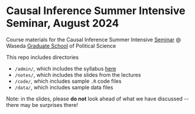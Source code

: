 # Causal Inference Summer Intensive Seminar, August 2024
Course materials for the Causal Inference Summer Intensive [Seminar](https://www.waseda.jp/fpse/gsps/news-en/2024/07/08/16713/) @ Waseda [Graduate School](https://www.waseda.jp/fpse/gsps/en/) of Political Science

This repo includes directories

* `/admin/`, which includes the syllabus [here](https://github.com/ryantmoore/causal-summer-waseda/blob/main/admin/syllabus.pdf)
* `/notes/`, which includes the slides from the lectures 
* `/code/`, which includes sample `.R` code files
* `/data/`, which includes sample data files

Note: in the slides, please **do not** look ahead of what we have discussed -- there may be surprises there!
